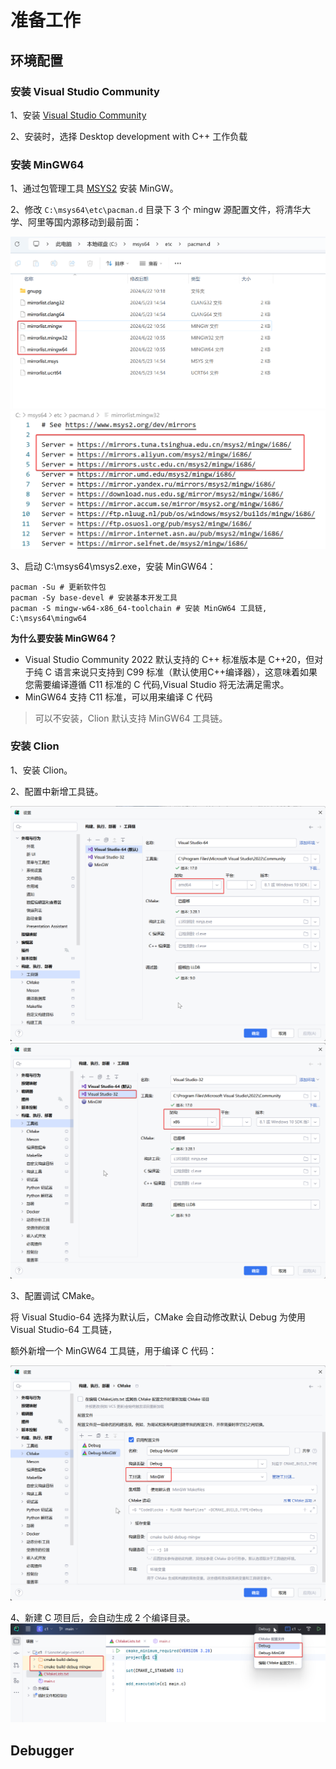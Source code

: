 # 准备工作

## 环境配置

### 安装 Visual Studio Community 

1、安装 [Visual Studio Community](https://visualstudio.microsoft.com/zh-hans/vs/community/)

2、安装时，选择 Desktop development with C++ 工作负载

### 安装 MinGW64

1、通过包管理工具 [MSYS2](https://www.msys2.org/docs/installer/) 安装 MinGW。

2、修改 `C:\msys64\etc\pacman.d` 目录下 3 个 mingw 源配置文件，将清华大学、阿里等国内源移动到最前面：

![](imgs/2024-06-22-10-58-31.png)
![](imgs/2024-06-22-11-00-22.png)

3、启动 C:\msys64\msys2.exe，安装 MinGW64：

```
pacman -Su # 更新软件包
pacman -Sy base-devel # 安装基本开发工具
pacman -S mingw-w64-x86_64-toolchain # 安装 MinGW64 工具链, C:\msys64\mingw64
```

**为什么要安装 MinGW64？**

- Visual Studio Community 2022 默认支持的 C++ 标准版本是 C++20，但对于纯 C 语言来说只支持到 C99 标准（默认使用C++编译器），这意味着如果您需要编译遵循 C11 标准的 C 代码,Visual Studio 将无法满足需求。
- MinGW64 支持 C11 标准，可以用来编译 C 代码

> 可以不安装，Clion 默认支持 MinGW64 工具链。

### 安装 Clion

1、安装 Clion。

2、配置中新增工具链。

![](imgs/2024-06-22-11-18-33.png)
![](imgs/2024-06-22-11-19-10.png)

3、配置调试 CMake。

将 Visual Studio-64 选择为默认后，CMake 会自动修改默认 Debug 为使用 Visual Studio-64 工具链，

额外新增一个 MinGW64 工具链，用于编译 C 代码：

![](imgs/2024-06-22-11-19-44.png)


4、新建 C 项目后，会自动生成 2 个编译目录。
![](imgs/2024-06-22-11-37-22.png)


## Debugger



